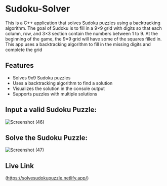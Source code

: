 # Sudoku-Solver
This is a C++ application that solves Sudoku puzzles using a backtracking algorithm. The goal of Sudoku is to fill in a 9×9 grid with digits so that each column, row, and 3×3 section contain the numbers between 1 to 9. At the beginning of the game, the 9×9 grid will have some of the squares filled in. This app uses a backtracking algorithm to fill in the missing digits and complete the grid

## Features
* Solves 9x9 Sudoku puzzles
* Uses a backtracking algorithm to find a solution
* Visualizes the solution in the console output
* Supports puzzles with multiple solutions

## Input a valid Sudoku Puzzle:
![Screenshot (46)](https://user-images.githubusercontent.com/87274294/208913866-d57ee650-6a0a-496b-9be1-3f7e3b903abc.png)

## Solve the Sudoku Puzzle:
![Screenshot (47)](https://user-images.githubusercontent.com/87274294/208913991-291b5095-9f41-49de-b892-fb314b15649c.png)


## Live Link 
(https://solvesudokupuzzle.netlify.app/)
